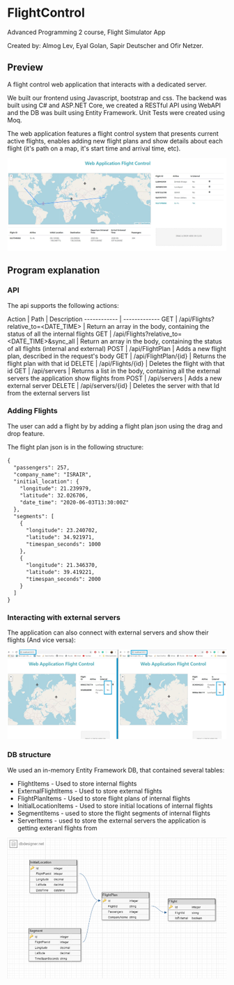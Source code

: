 # FlightControl
Advanced Programming 2 course, Flight Simulator App

Created by: Almog Lev, Eyal Golan, Sapir Deutscher and Ofir Netzer.

## Preview

A flight control web application that interacts with a dedicated server. 

We built our frontend using Javascript, bootstrap and css. The backend was built using C# and ASP.NET Core, we created a RESTful API using WebAPI and the DB was built using Entity Framework. Unit Tests were created using Moq.

The web application features a flight control system that presents current active flights, enables adding new flight plans and show details about each flight (it's path on a map, it's start time and arrival time, etc). 

![WebApplicationFlightControl](img/WebApplicationFlightControl.JPG)

## Program explanation

### API

The api supports the following actions:

Action | Path | Description
------------ | -------------
GET | /api/Flights?relative_to=<DATE_TIME> | Return an array in the body, containing the status of all the internal flights
GET | /api/Flights?relative_to=<DATE_TIME>&sync_all | Return an array in the body, containing the status of all flights (internal and external)
POST | /api/FlightPlan | Adds a new flight plan, described in the request's body
GET | /api/FlightPlan/{id} | Returns the flight plan with that id
DELETE | /api/Flights/{id} | Deletes the flight with that id
GET | /api/servers | Returns a list in the body, containing all the external servers the application show flights from
POST | /api/servers | Adds a new external server
DELETE | /api/servers/{id} | Deletes the server with that Id from the external servers list

### Adding Flights

The user can add a flight by by adding a flight plan json using the drag and drop feature.

The flight plan json is in the following structure:

```
{
  "passengers": 257,
  "company_name": "ISRAIR",
  "initial_location": {
    "longitude": 21.239979,
    "latitude": 32.026706,
    "date_time": "2020-06-03T13:30:00Z"
  },
  "segments": [
    {
      "longitude": 23.240702,
      "latitude": 34.921971,
      "timespan_seconds": 1000
    },
    {
      "longitude": 21.346370,
      "latitude": 39.419221,
      "timespan_seconds": 2000
    }
  ]
}
```

### Interacting with external servers

The application can also connect with external servers and show their flights (And vice versa):

![InteractingWithExternalServers](img/InteractingWithExternalServers.jpg)

### DB structure

We used an in-memory Entity Framework DB, that contained several tables: 

* FlightItems - Used to store internal flights
* ExternalFlightItems - Used to store external flights
* FlightPlanItems - Used to store flight plans of internal flights
* InitialLocationItems - Used to store initial locations of internal flights
* SegmentItems - used to store the flight segments of internal flights
* ServerItems - used to store the external servers the application is getting exteranl flights from

![DBStructure](img/dbStructure.jpg)
